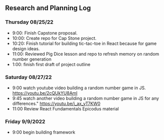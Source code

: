 ## Research and Planning Log
### Thursday 08/25/22
* 9:00: Finish Capstone proposal.
* 10:00: Create repo for Cap Stone project.
* 10:20: Finish tutorial for building tic-tac-toe in React because for game design ideas.
* 11:00: Reviewed Pig Dice lesson and repo to refresh memory on random number generation
* 1:00: finish first draft of project outline
### Saturday 08/27/22
* 9:00 watch youtube video building a random number game in JS. https://youtu.be/2cQUkYU8AmI
* 9:45 watch another video building a random number game in JS for any differences." https://youtu.be/j_ax_yT7KW0
* 11:00 Review React Fundamentals Epicodus material
### Friday 9/9/2022
* 9:00 begin building framework